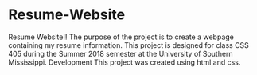 # Resume-Website

Resume Website!!
The purpose of the project is to create a webpage containing my resume information. This project is designed for class CSS 405 during the Summer 2018 semester at the University of Southern Mississippi.
Development
	This project was created using html and css.
  
